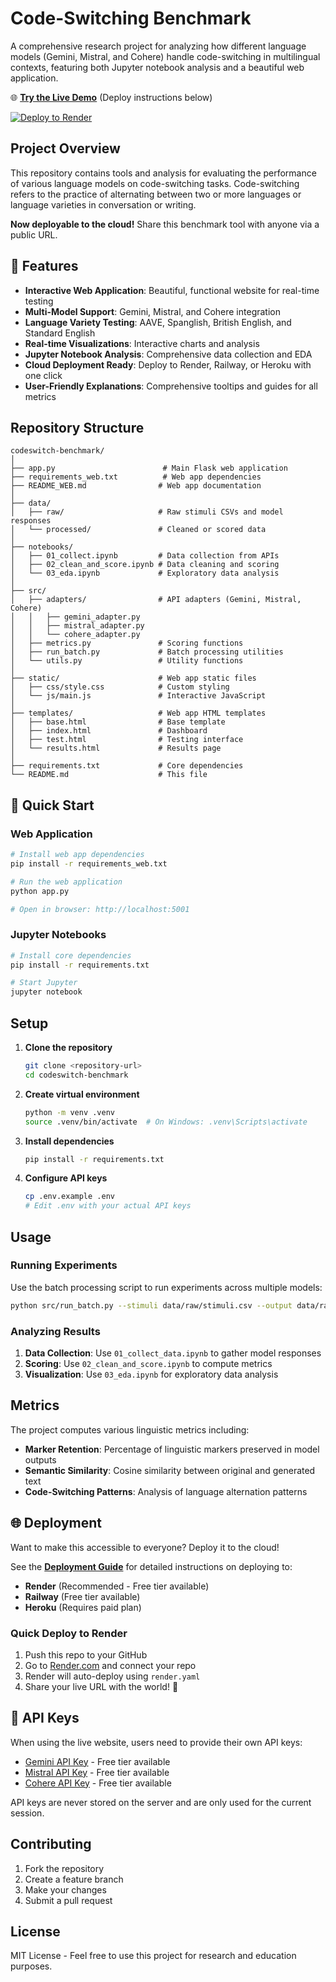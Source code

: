 # Code-Switching Benchmark

A comprehensive research project for analyzing how different language models (Gemini, Mistral, and Cohere) handle code-switching in multilingual contexts, featuring both Jupyter notebook analysis and a beautiful web application.

🌐 **[Try the Live Demo](#)** (Deploy instructions below)

[![Deploy to Render](https://render.com/images/deploy-to-render-button.svg)](https://render.com/deploy)

## Project Overview

This repository contains tools and analysis for evaluating the performance of various language models on code-switching tasks. Code-switching refers to the practice of alternating between two or more languages or language varieties in conversation or writing.

**Now deployable to the cloud!** Share this benchmark tool with anyone via a public URL.

## 🌟 Features

- **Interactive Web Application**: Beautiful, functional website for real-time testing
- **Multi-Model Support**: Gemini, Mistral, and Cohere integration
- **Language Variety Testing**: AAVE, Spanglish, British English, and Standard English
- **Real-time Visualizations**: Interactive charts and analysis
- **Jupyter Notebook Analysis**: Comprehensive data collection and EDA
- **Cloud Deployment Ready**: Deploy to Render, Railway, or Heroku with one click
- **User-Friendly Explanations**: Comprehensive tooltips and guides for all metrics

## Repository Structure

```
codeswitch-benchmark/
│
├── app.py                        # Main Flask web application
├── requirements_web.txt          # Web app dependencies
├── README_WEB.md                # Web app documentation
│
├── data/
│   ├── raw/                     # Raw stimuli CSVs and model responses
│   └── processed/               # Cleaned or scored data
│
├── notebooks/
│   ├── 01_collect.ipynb         # Data collection from APIs
│   ├── 02_clean_and_score.ipynb # Data cleaning and scoring
│   └── 03_eda.ipynb             # Exploratory data analysis
│
├── src/
│   ├── adapters/                # API adapters (Gemini, Mistral, Cohere)
│   │   ├── gemini_adapter.py
│   │   ├── mistral_adapter.py
│   │   └── cohere_adapter.py
│   ├── metrics.py               # Scoring functions
│   ├── run_batch.py             # Batch processing utilities
│   └── utils.py                 # Utility functions
│
├── static/                      # Web app static files
│   ├── css/style.css            # Custom styling
│   └── js/main.js               # Interactive JavaScript
│
├── templates/                   # Web app HTML templates
│   ├── base.html                # Base template
│   ├── index.html               # Dashboard
│   ├── test.html                # Testing interface
│   └── results.html             # Results page
│
├── requirements.txt             # Core dependencies
└── README.md                    # This file
```

## 🚀 Quick Start

### Web Application
```bash
# Install web app dependencies
pip install -r requirements_web.txt

# Run the web application
python app.py

# Open in browser: http://localhost:5001
```

### Jupyter Notebooks
```bash
# Install core dependencies
pip install -r requirements.txt

# Start Jupyter
jupyter notebook
```

## Setup

1. **Clone the repository**
   ```bash
   git clone <repository-url>
   cd codeswitch-benchmark
   ```

2. **Create virtual environment**
   ```bash
   python -m venv .venv
   source .venv/bin/activate  # On Windows: .venv\Scripts\activate
   ```

3. **Install dependencies**
   ```bash
   pip install -r requirements.txt
   ```

4. **Configure API keys**
   ```bash
   cp .env.example .env
   # Edit .env with your actual API keys
   ```

## Usage

### Running Experiments

Use the batch processing script to run experiments across multiple models:

```bash
python src/run_batch.py --stimuli data/raw/stimuli.csv --output data/raw/responses/
```

### Analyzing Results

1. **Data Collection**: Use `01_collect_data.ipynb` to gather model responses
2. **Scoring**: Use `02_clean_and_score.ipynb` to compute metrics
3. **Visualization**: Use `03_eda.ipynb` for exploratory data analysis

## Metrics

The project computes various linguistic metrics including:
- **Marker Retention**: Percentage of linguistic markers preserved in model outputs
- **Semantic Similarity**: Cosine similarity between original and generated text
- **Code-Switching Patterns**: Analysis of language alternation patterns

## 🌐 Deployment

Want to make this accessible to everyone? Deploy it to the cloud!

See the **[Deployment Guide](DEPLOYMENT.md)** for detailed instructions on deploying to:
- **Render** (Recommended - Free tier available)
- **Railway** (Free tier available)
- **Heroku** (Requires paid plan)

### Quick Deploy to Render

1. Push this repo to your GitHub
2. Go to [Render.com](https://render.com/) and connect your repo
3. Render will auto-deploy using `render.yaml`
4. Share your live URL with the world! 🚀

## 📝 API Keys

When using the live website, users need to provide their own API keys:
- [Gemini API Key](https://makersuite.google.com/app/apikey) - Free tier available
- [Mistral API Key](https://console.mistral.ai/) - Free tier available
- [Cohere API Key](https://dashboard.cohere.ai/) - Free tier available

API keys are never stored on the server and are only used for the current session.

## Contributing

1. Fork the repository
2. Create a feature branch
3. Make your changes
4. Submit a pull request

## License

MIT License - Feel free to use this project for research and education purposes.
